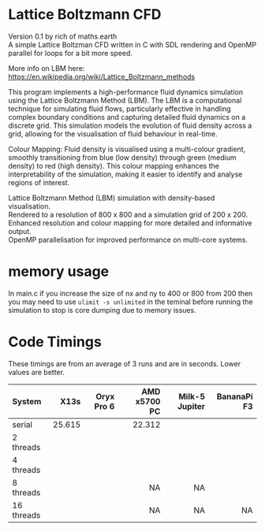# Lattice Boltzmann CFD
Version 0.1 by rich of maths.earth  
A simple Lattice Boltzman CFD written in C with SDL rendering and OpenMP parallel for loops for a bit more speed.

More info on LBM here: https://en.wikipedia.org/wiki/Lattice_Boltzmann_methods

This program implements a high-performance fluid dynamics simulation using the Lattice Boltzmann Method (LBM). The LBM is a computational technique for simulating fluid flows, particularly effective in handling complex boundary conditions and capturing detailed fluid dynamics on a discrete grid. This simulation models the evolution of fluid density across a grid, allowing for the visualisation of fluid behaviour in real-time.

Colour Mapping: Fluid density is visualised using a multi-colour gradient, smoothly transitioning from blue (low density) through green (medium density) to red (high density). This colour mapping enhances the interpretability of the simulation, making it easier to identify and analyse regions of interest.

Lattice Boltzmann Method (LBM) simulation with density-based visualisation.  
Rendered to a resolution of 800 x 800 and a simulation grid of 200 x 200.  
Enhanced resolution and colour mapping for more detailed and informative output.  
OpenMP parallelisation for improved performance on multi-core systems.  

# memory usage
In main.c if you increase the size of nx and ny to 400 or 800 from 200 then you may need to use `ulimit -s unlimited` in the teminal before running the simulation to stop is core dumping due to memory issues.

# Code Timings

These timings are from an average of 3 runs and are in seconds.  Lower values are better.

| System | X13s | Oryx Pro 6 | AMD x5700 PC | Milk-5 Jupiter | BananaPi F3 |
| :--------------- | ------------: | ------------: | -------: | ----: | -------: |
| serial | 25.615 |  | 22.312 |  |   |
| 2 threads |  |   |   |  |   |
| 4 threads |  |   |   |    |   |
| 8 threads |  |   | NA | NA |  |
| 16 threads |  |   | NA | NA | NA |
